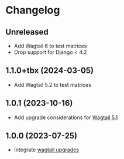 # Changelog

## Unreleased

- Add Wagtail 6 to test matrices
- Drop support for Django < 4.2

## 1.1.0+tbx (2024-03-05)

- Add Wagtail 5.2 to test matrices

## 1.0.1 (2023-10-16)

- Add upgrade considerations for [Wagtail 5.1](https://github.com/torchbox-forks/wagtail-robots/pull/5)

## 1.0.0 (2023-07-25)

- Integrate [wagtail upgrades](https://github.com/unexceptable/wagtail-robots/pull/20)
